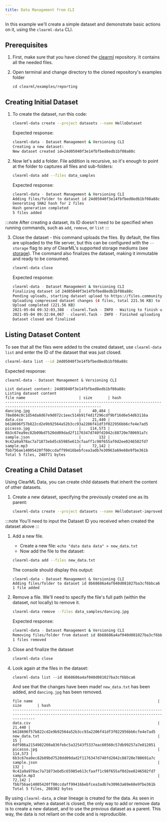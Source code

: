 ```yaml
---
title: Data Management from CLI
---
```


In this example we'll create a simple dataset and demonstrate basic actions on it, using the `clearml-data` CLI. 

## Prerequisites
1. First, make sure that you have cloned the [clearml](https://github.com/allegroai/clearml) repository. It contains all
the needed files.
1. Open terminal and change directory to the cloned repository's examples folder
   
    ```
    cd clearml/examples/reporting
   ```

## Creating Initial Dataset

1. To create the dataset, run this code:

    ```bash
    clearml-data create --project datasets --name HelloDataset
    ```

    Expected response:

    ```bash
    clearml-data - Dataset Management & Versioning CLI
    Creating a new dataset:
    New dataset created id=24d05040f3e14fbfbed8edb1bf08a88c
    ```

1. Now let's add a folder. File addition is recursive, so it's enough to point at the folder 
to captures all files and sub-folders:
   
   ```bash
   clearml-data add --files data_samples
   ```
   
   Expected response:
   
   ```bash
   clearml-data - Dataset Management & Versioning CLI
   Adding files/folder to dataset id 24d05040f3e14fbfbed8edb1bf08a88c
   Generating SHA2 hash for 2 files
   Hash generation completed
   5 files added
   ```
   
   
:::note
After creating a dataset, its ID doesn't need to be specified when running commands, such as `add`, `remove`, or `list`
:::

3. Close the dataset - this command uploads the files. By default, the files are uploaded to the file server, but 
this can be configured with the `--storage` flag to any of ClearML's supported storage mediums (see [storage](../../integrations/storage.md)).
The command also finalizes the dataset, making it immutable and ready to be consumed.

   ```bash
   clearml-data close
   ```

   Expected response:

   ```bash
   clearml-data - Dataset Management & Versioning CLI
   Finalizing dataset id 24d05040f3e14fbfbed8edb1bf08a88c
   Pending uploads, starting dataset upload to https://files.community.clear.ml
   Uploading compressed dataset changes (4 files, total 221.56 KB) to https://files.community.clear.ml
   Upload completed (221.56 KB)
   2021-05-04 09:32:03,388 - clearml.Task - INFO - Waiting to finish uploads
   2021-05-04 09:32:04,067 - clearml.Task - INFO - Finished uploading
   Dataset closed and finalized
   ```

## Listing Dataset Content

To see that all the files were added to the created dataset, use `clearml-data list` and enter the ID of the dataset
that was just closed.

   ```bash
  clearml-data list --id 24d05040f3e14fbfbed8edb1bf08a88c
   ```

Expected response:

```console
clearml-data - Dataset Management & Versioning CLI 

List dataset content: 24d05040f3e14fbfbed8edb1bf08a88c 
Listing dataset content
file name                        | size       | hash                                                            
-----------------------------------------------------------------------------------------------------------------
dancing.jpg                      |     40,484 | 78e804c0c1d54da8d67e9d072c1eec514b91f4d1f296cdf9bf16d6e54d63116a
data.csv                         |     21,440 | b618696f57b822cd2e9b92564a52b3cc93a2206f41df3f022956bb6cfe4e7ad5
picasso.jpg                      |    114,573 | 6b3c67ea9ec82b09bd7520dd09dad2f1176347d740fd2042c88720e780691a7c
sample.json                      |        132 | 9c42a9a978ac7a71873ebd5c65985e613cfaaff1c98f655af0d2ee0246502fd7
sample.mp3                       |     72,142 | fbb756ae14005420ff00ccdaff99416bebfcea3adb7e30963a69e68e9fbe361b
Total 5 files, 248771 bytes
```

## Creating a Child Dataset

Using ClearML Data, you can create child datasets that inherit the content of other datasets.

1. Create a new dataset, specifying the previously created one as its parent:

   ```bash
   clearml-data create --project datasets --name HelloDataset-improved --parents 24d05040f3e14fbfbed8edb1bf08a88c
   ```
:::note
You'll need to input the Dataset ID you received when created the dataset above 
:::

1. Add a new file. 
   * Create a new file: `echo "data data data" > new_data.txt` 
   * Now add the file to the dataset:  

   ```bash
   clearml-data add --files new_data.txt
   ```
   The console should display this output:

   ```console
   clearml-data - Dataset Management & Versioning CLI
   Adding files/folder to dataset id 8b68686a4af040d081027ba3cf6bbca6
   1 file added
   ```
   
1. Remove a file. We'll need to specify the file's full path (within the dataset, not locally) to remove it.

   ```bash
   clearml-data remove --files data_samples/dancing.jpg
   ```

   Expected response:
   ```bash
   clearml-data - Dataset Management & Versioning CLI
   Removing files/folder from dataset id 8b68686a4af040d081027ba3cf6bbca6
   1 files removed
   ```

1. Close and finalize the dataset

   ```bash
   clearml-data close
   ```
   
1. Look again at the files in the dataset:

   ```
   clearml-data list --id 8b68686a4af040d081027ba3cf6bbca6
   ```

   And see that the changes have been made! `new_data.txt` has been added, and `dancing.jpg` has been removed. 

   ```
   file name                                                        | size       | hash                                                            
   ------------------------------------------------------------------------------------------------------------------------------------------------
   data.csv                                                         |     21,440 | b618696f57b822cd2e9b92564a52b3cc93a2206f41df3f022956bb6cfe4e7ad5
   new_data.txt                                                     |         15 | 6df986a2154902260a836febc5a32543f5337eac60560c57db99257a7e012051
   picasso.jpg                                                      |    114,573 | 6b3c67ea9ec82b09bd7520dd09dad2f1176347d740fd2042c88720e780691a7c
   sample.json                                                      |        132 | 9c42a9a978ac7a71873ebd5c65985e613cfaaff1c98f655af0d2ee0246502fd7
   sample.mp3                                                       |     72,142 | fbb756ae14005420ff00ccdaff99416bebfcea3adb7e30963a69e68e9fbe361b
   Total 5 files, 208302 bytes
   ```

By using `clearml-data`, a clear lineage is created for the data. As seen in this example, when a dataset is closed, the 
only way to add or remove data is to create a new dataset, and to use the previous dataset as a parent. This way, the data 
is not reliant on the code and is reproducible. 
